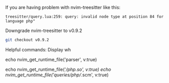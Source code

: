 If you are having problem with nvim-treesitter like this:

```
treesitter/query.lua:259: query: invalid node type at position 84 for language php"
```

Downgrade nvim-treesitter to v0.9.2
```bash
git checkout v0.9.2
```

Helpful commands:
Display wh


  echo nvim_get_runtime_file('parser', v:true)

echo nvim_get_runtime_file('*/php.so', v:true)
echo nvim_get_runtime_file('queries/php/*.scm', v:true)
